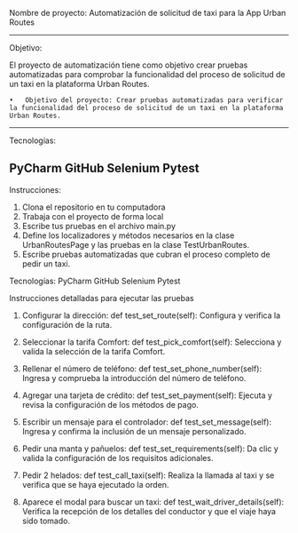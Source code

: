 
Nombre de proyecto: Automatización de solicitud de taxi 
                    para la App Urban Routes
                  
-------------------------------------------------------------------------------------------------------------------------------------------------------

Objetivo:

El proyecto de automatización tiene como objetivo crear pruebas automatizadas para 
comprobar la funcionalidad del proceso de solicitud de un taxi en la plataforma Urban Routes.

	•	Objetivo del proyecto: Crear pruebas automatizadas para verificar la funcionalidad del proceso de solicitud de un taxi en la plataforma Urban Routes.

-------------------------------------------------------------------------------------------------------------------------------------------------------

Tecnologías:

PyCharm
GitHub
Selenium
Pytest
-------------------------------------------------------------------------------------------------------------------------------------------------------


Instrucciones:
1. Clona el repositorio en tu computadora
2. Trabaja con el proyecto de forma local
3. Escribe tus pruebas en el archivo main.py
4. Define los localizadores y métodos necesarios en la clase UrbanRoutesPage y 
las pruebas en la clase TestUrbanRoutes.
5. Escribe pruebas automatizadas que cubran el proceso completo de pedir un taxi.


Tecnologías:
PyCharm
GitHub
Selenium
Pytest



Instrucciones detalladas para ejecutar las pruebas

1. Configurar la dirección: def test_set_route(self): 
Configura y verifica la configuración de la ruta.

2. Seleccionar la tarifa Comfort: def test_pick_comfort(self): 
Selecciona y valida la selección de la tarifa Comfort.

3. Rellenar el número de teléfono: def test_set_phone_number(self): 
Ingresa y comprueba la introducción del número de teléfono.

4. Agregar una tarjeta de crédito: def test_set_payment(self): 
Ejecuta y revisa la configuración de los métodos de pago.

5. Escribir un mensaje para el controlador: def test_set_message(self):
Ingresa y confirma la inclusión de un mensaje personalizado.

6. Pedir una manta y pañuelos: def test_set_requirements(self): 
Da clic y valida la configuración de los requisitos adicionales.

7. Pedir 2 helados: def test_call_taxi(self): 
Realiza la llamada al taxi y se verifica que se haya ejecutado la orden.

8. Aparece el modal para buscar un taxi: def test_wait_driver_details(self): 
Verifica la recepción de los detalles del conductor y que el viaje haya sido tomado.


